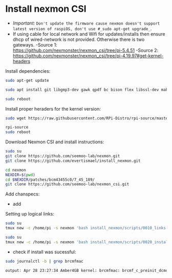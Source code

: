 # Install nexmon CSI
- _Important:_ `Don't update the firmware cause nexmon doesn't support latest version of raspiOS, don't use #_sudo apt-get upgrade_`.
- If using cable for local network and Wifi for updates/installs then ensure dhcp of wired-network is not provided. Otherwise there is two gateways.
-Source 1: https://github.com/nexmonster/nexmon_csi/tree/pi-5.4.51
-Source 2: https://github.com/nexmonster/nexmon_csi/tree/pi-4.19.97#get-kernel-headers


Install dependencies:
```sh
sudo apt-get update

sudo apt install git libgmp3-dev gawk qpdf bc bison flex libssl-dev make automake texinfo libtool-bin tcpdump tmux openssl libncurses5-dev

sudo reboot
```
Install proper heraders for the kernel version:

```sh
sudo wget https://raw.githubusercontent.com/RPi-Distro/rpi-source/master/rpi-source -O /usr/local/bin/rpi-source && sudo chmod +x /usr/local/bin/rpi-source && /usr/local/bin/rpi-source -q --tag-update

rpi-source
sudo reboot
```

Download Nexmon CSI and install instructions:
```sh
sudo su
git clone https://github.com/seemoo-lab/nexmon.git
git clone https://github.com/evertismael/install_nexmon.git

cd nexmon
NEXDIR=$(pwd)
cd $NEXDIR/patches/bcm43455c0/7_45_189/
git clone https://github.com/seemoo-lab/nexmon_csi.git
```
Add chanspecs:

- add 


Setting up logical links:
```sh
sudo su
tmux new -c /home/pi -s nexmon 'bash install_nexmon/scripts/0010_links.sh | tee ./0010.log'
```

```sh
sudo su
tmux new -c /home/pi -s nexmon 'bash install_nexmon/scripts/0020_install_nexmon.sh | tee 0020.log'
```

- check if install was sucessful:
```sh
sudo journalctl -b | grep brcmfmac

output: Apr 28 23:27:34 Amber4GB kernel: brcmfmac: brcmf_c_preinit_dcmds: Firmware: BCM4345/6 wl0: Apr 28 2021 23:27:00 version 7.45.189 (nexmon.org/csi: v0.1.1-5-g9d86-1)
```


<!--stackedit_data:
eyJoaXN0b3J5IjpbLTE2MjA1MTA3NzIsMTQyNjY4NjQzNCwtMT
I1OTg5ODAwMCwtNDE1NTQwNzMsLTE2NTM0NjA4OTZdfQ==
-->